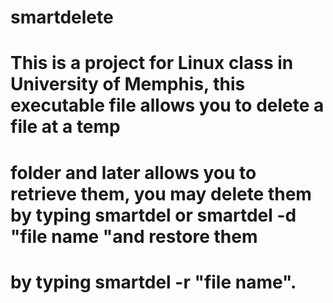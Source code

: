 # smartdelete
# This is a project for Linux class in University of Memphis, this executable file allows you to delete a file at a temp
# folder and later allows you to retrieve them, you may delete them by typing smartdel or smartdel -d "file name "and restore them
# by typing smartdel -r "file name".
